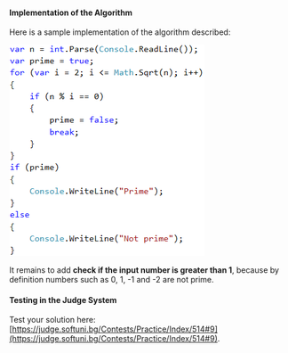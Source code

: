 #### Implementation of the Algorithm

Here is a sample implementation of the algorithm described:

![](/assets/chapter-7-images/10.Check-if-prime-01.png)

It remains to add **check if the input number is greater than 1**, because by definition numbers such as 0, 1, -1 and -2 are not prime.

#### Testing in the Judge System

Test your solution here: [https://judge.softuni.bg/Contests/Practice/Index/514#9](https://judge.softuni.bg/Contests/Practice/Index/514#9).
